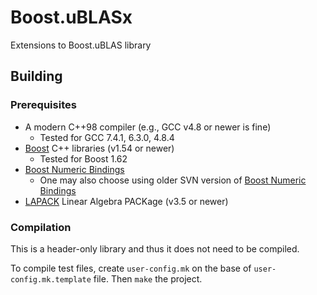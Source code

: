 Boost.uBLASx
============

Extensions to Boost.uBLAS library

Building
--------

### Prerequisites

* A modern C++98 compiler (e.g., GCC v4.8 or newer is fine)
    * Tested for GCC 7.4.1, 6.3.0, 4.8.4
* [Boost](http://boost.org) C++ libraries (v1.54 or newer)
    * Tested for Boost 1.62
* [Boost Numeric Bindings](https://github.com/uBLAS/numeric_bindings)
    * One may also choose using older SVN version of [Boost Numeric Bindings](https://svn.boost.org/svn/boost/sandbox/numeric_bindings)
* [LAPACK](http://www.netlib.org/lapack/) Linear Algebra PACKage (v3.5 or newer)

### Compilation 

This is a header-only library and thus it does not need to be compiled. 

To compile test files, create `user-config.mk` on the base of
`user-config.mk.template` file. Then `make` the project.
